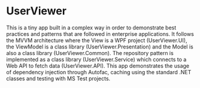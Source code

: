 # UserViewer
This is a tiny app built in a complex way in order to demonstrate best practices and patterns that are followed in enterprise applications.
It follows the MVVM architecture where the View is a WPF project (UserViewer.UI), the ViewModel is a class library (UserViewer.Presentation)
and the Model is also a class library (UserViewer.Common). The repository pattern is implemented as a class library (UserViewer.Service)
which connects to a Web API to fetch data (UserViewer.API). This app demonstrates the usage of dependency injection through Autofac, caching
using the standard .NET classes and testing with MS Test projects.
